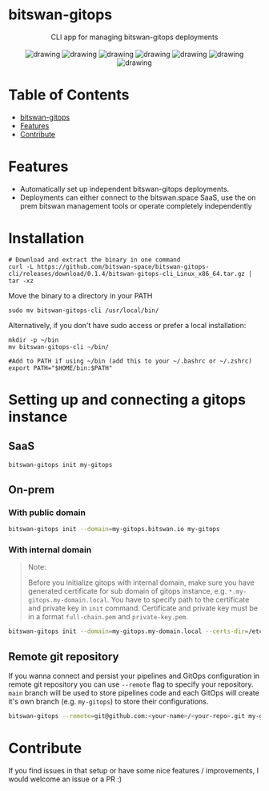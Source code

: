 # bitswan-gitops

<div align="center">
CLI app for managing bitswan-gitops deployments
<br>
<br>
<img src="https://github.com/bitswan-space/bitswan-gitops/actions/workflows/test.yml/badge.svg" alt="drawing"/>
<img src="https://github.com/bitswan-space/bitswan-gitops/actions/workflows/lint.yml/badge.svg" alt="drawing"/>
<img src="https://pkg.go.dev/badge/github.com/bitswan-space/bitswan-gitops.svg" alt="drawing"/>
<img src="https://codecov.io/gh/bitswan-space/bitswan-gitops/branch/main/graph/badge.svg" alt="drawing"/>
<img src="https://img.shields.io/github/v/release/bitswan-space/bitswan-gitops" alt="drawing"/>
<img src="https://img.shields.io/docker/pulls/bitswan-space/bitswan-gitops" alt="drawing"/>
<img src="https://img.shields.io/github/downloads/bitswan-space/bitswan-gitops/total.svg" alt="drawing"/>
</div>

# Table of Contents
<!--ts-->
   * [bitswan-gitops](#bitswan-gitops)
   * [Features](#features)
   * [Contribute](#contribute)

<!--te-->

# Features
- Automatically set up independent bitswan-gitops deployments.
- Deployments can either connect to the bitswan.space SaaS, use the on prem bitswan management tools or operate completely independently


# Installation

```
# Download and extract the binary in one command
curl -L https://github.com/bitswan-space/bitswan-gitops-cli/releases/download/0.1.4/bitswan-gitops-cli_Linux_x86_64.tar.gz | tar -xz
```

Move the binary to a directory in your PATH

```
sudo mv bitswan-gitops-cli /usr/local/bin/
```

Alternatively, if you don't have sudo access or prefer a local installation:

```
mkdir -p ~/bin
mv bitswan-gitops-cli ~/bin/

#Add to PATH if using ~/bin (add this to your ~/.bashrc or ~/.zshrc)
export PATH="$HOME/bin:$PATH"
```

# Setting up and connecting a gitops instance
## SaaS
```sh
bitswan-gitops init my-gitops
```

## On-prem
### With public domain
```sh
bitswan-gitops init --domain=my-gitops.bitswan.io my-gitops
```
### With internal domain
> Note:
>
> Before you initialize gitops with internal domain, make sure you have generated certificate for sub domain of gitops instance, e.g. `*.my-gitops.my-domain.local`. You have to specify path to the certificate and private key in `init` command. Certificate and private key must be in a format `full-chain.pem` and `private-key.pem`.

```sh
bitswan-gitops init --domain=my-gitops.my-domain.local --certs-dir=/etc/certs my-gitops
```

## Remote git repository
If you wanna connect and persist your pipelines and GitOps configuration in remote git repository you can use `--remote` flag to specify your repository. `main` branch will be used to store pipelines code and each GitOps will create it's own branch (e.g. `my-gitops`) to store their configurations.

```sh
bitswan-gitops --remote=git@github.com:<your-name>/<your-repo>.git my-gitops
```

# Contribute
If you find issues in that setup or have some nice features / improvements, I would welcome an issue or a PR :)
